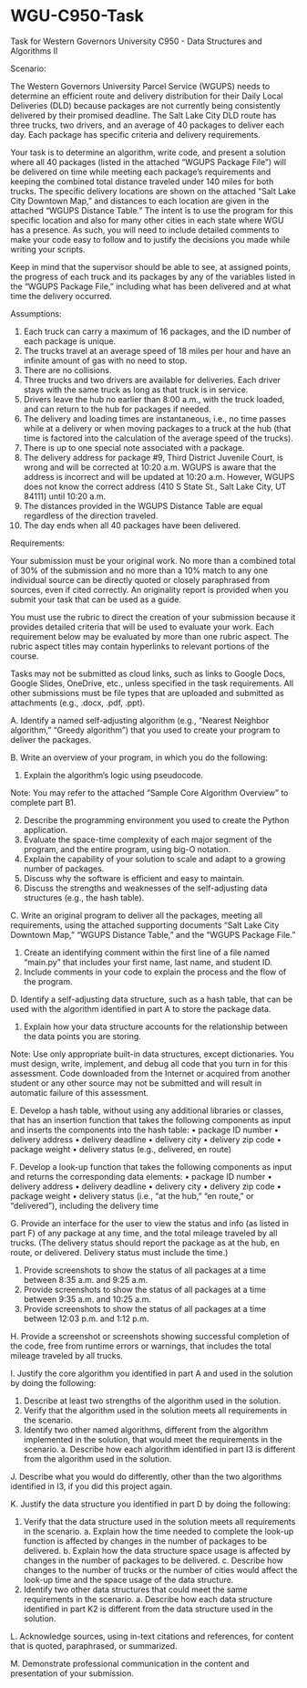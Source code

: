 # WGU-C950-Task
Task for Western Governors University C950 - Data Structures and Algorithms II


Scenario:

The Western Governors University Parcel Service (WGUPS) needs to determine an efficient route and delivery distribution 
for their Daily Local Deliveries (DLD) because packages are not currently being consistently delivered by their promised 
deadline. The Salt Lake City DLD route has three trucks, two drivers, and an average of 40 packages to deliver each day. 
Each package has specific criteria and delivery requirements.

Your task is to determine an algorithm, write code, and present a solution where all 40 packages (listed in the attached 
“WGUPS Package File”) will be delivered on time while meeting each package’s requirements and keeping the combined total
distance traveled under 140 miles for both trucks. The specific delivery locations are shown on the attached 
“Salt Lake City Downtown Map,” and distances to each location are given in the attached “WGUPS Distance Table.” 
The intent is to use the program for this specific location and also for many other cities in each state where WGU has 
a presence. As such, you will need to include detailed comments to make your code easy to follow and to justify the 
decisions you made while writing your scripts.

Keep in mind that the supervisor should be able to see, at assigned points, the progress of each truck and its packages 
by any of the variables listed in the “WGUPS Package File,” including what has been delivered and at what time the 
delivery occurred.


Assumptions:
1) Each truck can carry a maximum of 16 packages, and the ID number of each package is unique.
2) The trucks travel at an average speed of 18 miles per hour and have an infinite amount of gas with no need to stop.
3) There are no collisions.
4) Three trucks and two drivers are available for deliveries. Each driver stays with the same truck as long as that 
    truck is in service.
5) Drivers leave the hub no earlier than 8:00 a.m., with the truck loaded, and can return to the hub for 
    packages if needed. 
6) The delivery and loading times are instantaneous, i.e., no time passes while at a delivery or when moving packages 
    to a truck at the hub (that time is factored into the calculation of the average speed of the trucks).
7) There is up to one special note associated with a package.
8) The delivery address for package #9, Third District Juvenile Court, is wrong and will be corrected at 10:20 a.m. 
    WGUPS is aware that the address is incorrect and will be updated at 10:20 a.m. However, WGUPS does not know the 
    correct address (410 S State St., Salt Lake City, UT 84111) until 10:20 a.m.
9) The distances provided in the WGUPS Distance Table are equal regardless of the direction traveled.
10) The day ends when all 40 packages have been delivered.


Requirements:

Your submission must be your original work. No more than a combined total of 30% of the submission and no more than a 
10% match to any one individual source can be directly quoted or closely paraphrased from sources, even if cited 
correctly. An originality report is provided when you submit your task that can be used as a guide.

You must use the rubric to direct the creation of your submission because it provides detailed criteria that will be 
used to evaluate your work. Each requirement below may be evaluated by more than one rubric aspect. The rubric aspect 
titles may contain hyperlinks to relevant portions of the course.

Tasks may not be submitted as cloud links, such as links to Google Docs, Google Slides, OneDrive, etc., unless specified 
in the task requirements. All other submissions must be file types that are uploaded and submitted as attachments 
(e.g., .docx, .pdf, .ppt).

A.  Identify a named self-adjusting algorithm (e.g., “Nearest Neighbor algorithm,” “Greedy algorithm”) that you used to 
create your program to deliver the packages.

B.  Write an overview of your program, in which you do the following:
1.  Explain the algorithm’s logic using pseudocode.

Note: You may refer to the attached “Sample Core Algorithm Overview” to complete part B1.

2. Describe the programming environment you used to create the Python application.
3. Evaluate the space-time complexity of each major segment of the program, and the entire program, using big-O 
   notation.
4. Explain the capability of your solution to scale and adapt to a growing number of packages.
5. Discuss why the software is efficient and easy to maintain.
6. Discuss the strengths and weaknesses of the self-adjusting data structures (e.g., the hash table).

C.  Write an original program to deliver all the packages, meeting all requirements, using the attached supporting 
    documents “Salt Lake City Downtown Map,” “WGUPS Distance Table,” and the “WGUPS Package File.”
1. Create an identifying comment within the first line of a file named “main.py” that includes your first name, last 
   name, and student ID.
2. Include comments in your code to explain the process and the flow of the program.

D.  Identify a self-adjusting data structure, such as a hash table, that can be used with the algorithm identified in 
    part A to store the package data.
1.  Explain how your data structure accounts for the relationship between the data points you are storing.

Note: Use only appropriate built-in data structures, except dictionaries. You must design, write, implement, and debug 
all code that you turn in for this assessment. Code downloaded from the Internet or acquired from another student or 
any other source may not be submitted and will result in automatic failure of this assessment.

E.  Develop a hash table, without using any additional libraries or classes, that has an insertion function that takes 
the following components as input and inserts the components into the hash table:
•   package ID number
•   delivery address
•   delivery deadline
•   delivery city
•   delivery zip code
•   package weight
•   delivery status (e.g., delivered, en route)

F.  Develop a look-up function that takes the following components as input and returns the corresponding data elements:
•   package ID number
•   delivery address
•   delivery deadline
•   delivery city
•   delivery zip code
•   package weight
•   delivery status (i.e., “at the hub,” “en route,” or “delivered”), including the delivery time

G.  Provide an interface for the user to view the status and info (as listed in part F) of any package at any time, 
and the total mileage traveled by all trucks. (The delivery status should report the package as at the hub, en route, 
or delivered. Delivery status must include the time.)
1.  Provide screenshots to show the status of all packages at a time between 8:35 a.m. and 9:25 a.m.
2.  Provide screenshots to show the status of all packages at a time between 9:35 a.m. and 10:25 a.m.
3.  Provide screenshots to show the status of all packages at a time between 12:03 p.m. and 1:12 p.m.

H.  Provide a screenshot or screenshots showing successful completion of the code, free from runtime errors or warnings,
that includes the total mileage traveled by all trucks.

I.  Justify the core algorithm you identified in part A and used in the solution by doing the following:
1. Describe at least two strengths of the algorithm used in the solution.
2. Verify that the algorithm used in the solution meets all requirements in the scenario.
3. Identify two other named algorithms, different from the algorithm implemented in the solution, that would meet the 
   requirements in the scenario.
a.  Describe how each algorithm identified in part I3 is different from the algorithm used in the solution.

J.  Describe what you would do differently, other than the two algorithms identified in I3, if you did this project 
    again.

K.  Justify the data structure you identified in part D by doing the following:
1. Verify that the data structure used in the solution meets all requirements in the scenario.
a.  Explain how the time needed to complete the look-up function is affected by changes in the number of packages to 
    be delivered.
b.  Explain how the data structure space usage is affected by changes in the number of packages to be delivered.
c.  Describe how changes to the number of trucks or the number of cities would affect the look-up time and the space 
    usage of the data structure.
2. Identify two other data structures that could meet the same requirements in the scenario.
a.  Describe how each data structure identified in part K2 is different from the data structure used in the solution.

L.  Acknowledge sources, using in-text citations and references, for content that is quoted, paraphrased, or summarized.

M.  Demonstrate professional communication in the content and presentation of your submission.